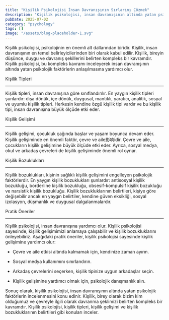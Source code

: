 ```yaml
---
title: "Kişilik Psikolojisi İnsan Davranışının Sırlarını Çözmek"
description: "Kişilik psikolojisi, insan davranışının altında yatan psikolojik faktörlerin incelenmesini konu edinir. Kişilik, birey olarak bizim kim olduğumuz ve çevreyle ilgili olarak davranma şeklimizi belirt..."
pubDate: 2025-07-02
category: "psychology"
tags: []
image: "/assets/blog-placeholder-1.svg"
---
```


Kişilik psikolojisi, psikolojinin en önemli alt dallarından biridir. Kişilik, insan davranışının en temel belirleyicilerinden biri olarak kabul edilir. Kişilik, bireyin düşünce, duygu ve davranış şekillerini belirten kompleks bir kavramdır. Kişilik psikolojisi, bu kompleks kavramı inceleyerek insan davranışının altında yatan psikolojik faktörlerin anlaşılmasına yardımcı olur.

Kişilik Tipleri

----------------

Kişilik tipleri, insan davranışına göre sınıflandırılır. En yaygın kişilik tipleri şunlardır: dışa dönük, içe dönük, duygusal, mantıklı, yaratıcı, analitik, sosyal ve uyumlu kişilik tipleri. Herkesin kendine özgü kişilik tipi vardır ve bu kişilik tipi, insan davranışına büyük ölçüde etki eder.

Kişilik Gelişimi

-----------------

Kişilik gelişimi, çocukluk çağında başlar ve yaşam boyunca devam eder. Kişilik gelişiminde en önemli faktör, çevre ve aile影响idir. Çevre ve aile, çocukların kişilik gelişimine büyük ölçüde etki eder. Ayrıca, sosyal medya, okul ve arkadaş çevreleri de kişilik gelişiminde önemli rol oynar.

Kişilik Bozuklukları

---------------------

Kişilik bozuklukları, kişinin sağlıklı kişilik gelişimini engelleyen psikolojik faktörlerdir. En yaygın kişilik bozuklukları şunlardır: antisosyal kişilik bozukluğu, borderline kişilik bozukluğu, obsesif-kompulsif kişilik bozukluğu ve narsistik kişilik bozukluğu. Kişilik bozukluklarının belirtileri, kişiye göre değişebilir ancak en yaygın belirtiler, kendine güven eksikliği, sosyal izolasyon, düşmanlık ve duygusal dalgalanmalardır.

Pratik Öneriler

-----------------

Kişilik psikolojisi, insan davranışına yardımcı olur. Kişilik psikolojisi sayesinde, kişilik gelişimimizi anlamaya çalışabilir ve kişilik bozukluklarını önleyebiliriz. Aşağıdaki pratik öneriler, kişilik psikolojisi sayesinde kişilik gelişimine yardımcı olur:

* Çevre ve aile etkisi altında kalmamak için, kendinize zaman ayırın.

* Sosyal medya kullanımını sınırlandırın.

* Arkadaş çevrelerini seçerken, kişilik tipinize uygun arkadaşlar seçin.

* Kişilik gelişimine yardımcı olmak için, psikolojik danışmanlık alın.

Sonuç olarak, kişilik psikolojisi, insan davranışının altında yatan psikolojik faktörlerin incelenmesini konu edinir. Kişilik, birey olarak bizim kim olduğumuz ve çevreyle ilgili olarak davranma şeklimizi belirten kompleks bir kavramdır. Kişilik psikolojisi, kişilik tipleri, kişilik gelişimi ve kişilik bozukluklarının belirtileri gibi konuları inceler.